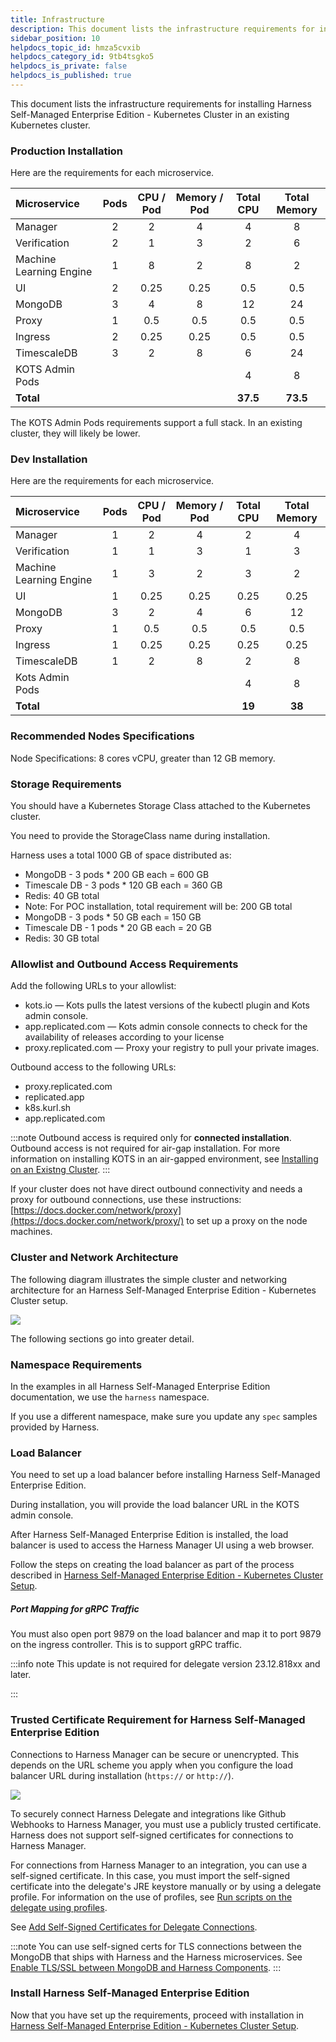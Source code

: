 ```yaml
---
title: Infrastructure
description: This document lists the infrastructure requirements for installing Harness Self-Managed Enterprise Edition - Kubernetes Cluster in an existing Kubernetes cluster. Production Installation. Here are th…
sidebar_position: 10
helpdocs_topic_id: hmza5cvxib
helpdocs_category_id: 9tb4tsgko5
helpdocs_is_private: false
helpdocs_is_published: true
---
```


This document lists the infrastructure requirements for installing Harness Self-Managed Enterprise Edition - Kubernetes Cluster in an existing Kubernetes cluster.

### Production Installation

Here are the requirements for each microservice.



| **Microservice** | **Pods** | **CPU / Pod** | **Memory / Pod** | **Total CPU** | **Total Memory** |
| :-- | :-: | :-: | :-: | :-: | :-: |
| Manager | 2 | 2 | 4 | 4 | 8 |
| Verification | 2 | 1 | 3 | 2 | 6 |
| Machine Learning Engine | 1 | 8 | 2 | 8 | 2 |
| UI | 2 | 0.25 | 0.25 | 0.5 | 0.5 |
| MongoDB | 3 | 4 | 8 | 12 | 24 |
| Proxy | 1 | 0.5 | 0.5 | 0.5 | 0.5 |
| Ingress | 2 | 0.25 | 0.25 | 0.5 | 0.5 |
| TimescaleDB | 3 | 2 | 8 | 6 | 24 |
| KOTS Admin Pods |   |   |   | 4 | 8 |
| **Total** |  |  |  | **37.5** | **73.5** |

The KOTS Admin Pods requirements support a full stack. In an existing cluster, they will likely be lower.

### Dev Installation

Here are the requirements for each microservice.



| **Microservice** | **Pods** | **CPU / Pod** | **Memory / Pod** | **Total CPU** | **Total Memory** |
| :-- | :-: | :-: | :-: | :-: | :-: |
| Manager | 1 | 2 | 4 | 2 | 4 |
| Verification | 1 | 1 | 3 | 1 | 3 |
| Machine Learning Engine | 1 | 3 | 2 | 3 | 2 |
| UI | 1 | 0.25 | 0.25 | 0.25 | 0.25 |
| MongoDB | 3 | 2 | 4 | 6 | 12 |
| Proxy | 1 | 0.5 | 0.5 | 0.5 | 0.5 |
| Ingress | 1 | 0.25 | 0.25 | 0.25 | 0.25 |
| TimescaleDB | 1 | 2 | 8 | 2 | 8 |
| Kots Admin Pods |   |   |   | 4 | 8 |
| **Total** |  |  |  | **19** | **38** |

### Recommended Nodes Specifications

Node Specifications: 8 cores vCPU, greater than 12 GB memory.

### Storage Requirements

You should have a Kubernetes Storage Class attached to the Kubernetes cluster.

You need to provide the StorageClass name during installation.

Harness uses a total 1000 GB of space distributed as:

* MongoDB - 3 pods \* 200 GB each = 600 GB
* Timescale DB - 3 pods \* 120 GB each = 360 GB
* Redis: 40 GB total
* Note: For POC installation, total requirement will be: 200 GB total
* MongoDB - 3 pods \* 50 GB each = 150 GB
* Timescale DB - 1 pods \* 20 GB each = 20 GB
* Redis: 30 GB total

### Allowlist and Outbound Access Requirements

Add the following URLs to your allowlist:

* kots.io — Kots pulls the latest versions of the kubectl plugin and Kots admin console.
* app.replicated.com — Kots admin console connects to check for the availability of releases according to your license
* proxy.replicated.com — Proxy your registry to pull your private images.

Outbound access to the following URLs:

* proxy.replicated.com​
* replicated.app
* k8s.kurl.sh​
* app.replicated.com

:::note
Outbound access is required only for **connected installation**. Outbound access is not required for air-gap installation. For more information on installing KOTS in an air-gapped environment, see [Installing on an Existng Cluster](https://kots.io/kotsadm/installing/airgap-packages/).
:::

If your cluster does not have direct outbound connectivity and needs a proxy for outbound connections, use these instructions: [https://docs.docker.com/network/proxy](https://docs.docker.com/network/proxy/) to set up a proxy on the node machines.

### Cluster and Network Architecture

The following diagram illustrates the simple cluster and networking architecture for an Harness Self-Managed Enterprise Edition - Kubernetes Cluster setup.

![](./static/existing-cluster-kubernetes-on-prem-infrastructure-requirements-21.png)

The following sections go into greater detail.

### Namespace Requirements

In the examples in all Harness Self-Managed Enterprise Edition documentation, we use the `harness` namespace.

If you use a different namespace, make sure you update any `spec` samples provided by Harness.

### Load Balancer

You need to set up a load balancer before installing Harness Self-Managed Enterprise Edition.

During installation, you will provide the load balancer URL in the KOTS admin console.

After Harness Self-Managed Enterprise Edition is installed, the load balancer is used to access the Harness Manager UI using a web browser.

Follow the steps on creating the load balancer as part of the process described in [Harness Self-Managed Enterprise Edition - Kubernetes Cluster Setup](kubernetes-on-prem-existing-cluster-setup.md).

##### Port Mapping for gRPC Traffic

You must also open port 9879 on the load balancer and map it to port 9879 on the ingress controller. This is to support gRPC traffic.

:::info note
This update is not required for delegate version 23.12.818xx and later.

:::

### Trusted Certificate Requirement for Harness Self-Managed Enterprise Edition

Connections to Harness Manager can be secure or unencrypted. This depends on the URL scheme you apply when you configure the load balancer URL during installation (`https://` or `http://`).

![](./static/existing-cluster-kubernetes-on-prem-infrastructure-requirements-22.png)

To securely connect Harness Delegate and integrations like Github Webhooks to Harness Manager, you must use a publicly trusted certificate. Harness does not support self-signed certificates for connections to Harness Manager.

For connections from Harness Manager to an integration, you can use a self-signed certificate. In this case, you must import the self-signed certificate into the delegate's JRE keystore manually or by using a delegate profile. For information on the use of profiles, see [Run scripts on the delegate using profiles](../../firstgen-platform/account/manage-delegates/run-scripts-on-the-delegate-using-profiles.md).

See [Add Self-Signed Certificates for Delegate Connections](../../firstgen-platform/account/manage-delegates/add-self-signed-certificates-for-delegate-connections.md).

:::note
You can use self-signed certs for TLS connections between the MongoDB that ships with Harness and the Harness microservices. See [Enable TLS/SSL between MongoDB and Harness Components](../vm/on-prem-embedded-cluster-setup.md#enable-tls-ssl-between-mongo-db-and-harness-components).
:::

### Install Harness Self-Managed Enterprise Edition

Now that you have set up the requirements, proceed with installation in [Harness Self-Managed Enterprise Edition - Kubernetes Cluster Setup](kubernetes-on-prem-existing-cluster-setup.md).


